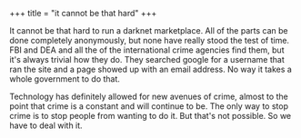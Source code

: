 +++
title = "it cannot be that hard"
+++

It cannot be that hard to run a darknet marketplace. All of the parts can be done completely anonymously, but none have really stood the test of time. FBI and DEA and all the of the international crime agencies find them, but it's always trivial how they do. They searched google for a username that ran the site and a page showed up with an email address. No way it takes a whole government to do that.

Technology has definitely allowed for new avenues of crime, almost to the point that crime is a constant and will continue to be. The only way to stop crime is to stop people from wanting to do it. But that's not possible. So we have to deal with it.
